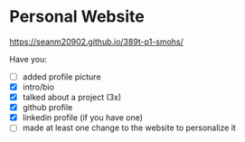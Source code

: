 # Personal Website

https://seanm20902.github.io/389t-p1-smohs/

Have you:

- [ ] added profile picture
- [x] intro/bio
- [x] talked about a project (3x)
- [x] github profile
- [x] linkedin profile (if you have one)
- [ ] made at least one change to the website to personalize it
